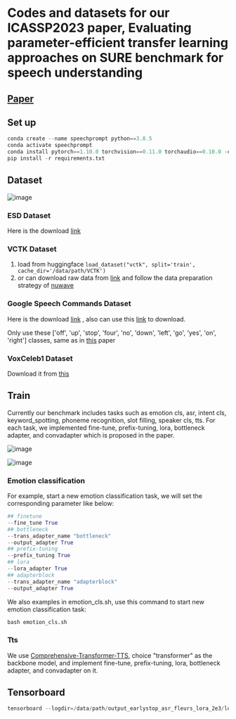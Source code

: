 # Codes and datasets for our ICASSP2023 paper, Evaluating parameter-efficient transfer learning approaches on SURE benchmark for speech understanding

## [Paper](https://arxiv.org/pdf/2303.03267.pdf)

## Set up
```python
conda create --name speechprompt python==3.8.5
conda activate speechprompt
conda install pytorch==1.10.0 torchvision==0.11.0 torchaudio==0.10.0 -c pytorch
pip install -r requirements.txt
```

## Dataset

![image](https://user-images.githubusercontent.com/35062414/221520253-3fba52bf-ff2f-4a2a-8199-be75d4de3989.png)


### ESD Dataset
Here is the download [link](https://github.com/HLTSingapore/Emotional-Speech-Data)

### VCTK Dataset
1. load from huggingface ```load_dataset("vctk", split='train', cache_dir='/data/path/VCTK')```
2. or can download raw data from [link](https://datashare.ed.ac.uk/handle/10283/2651) and follow the data preparation strategy of [nuwave](https://github.com/mindslab-ai/nuwave)
### Google Speech Commands Dataset
Here is the download [link](http://download.tensorflow.org/data/speech_commands_v0.01.tar.gz)
, also can use this [link](https://github.com/NVIDIA/NeMo/blob/v0.10.1/examples/asr/notebooks/3_Speech_Commands_using_NeMo.ipynb) to download.

Only use these ['off', 'up', 'stop', 'four', 'no', 'down', 'left', 'go', 'yes', 'on', 'right'] classes, same as in [this](https://arxiv.org/ftp/arxiv/papers/2101/2101.04792.pdf) paper 

### VoxCeleb1 Dataset
Download it from [this](https://github.com/clovaai/voxceleb_trainer)


## Train
Currently our benchmark includes tasks such as emotion cls, asr, intent cls, keyword_spotting, phoneme recognition, slot filling, speaker cls, tts. For each task, we implemented fine-tune, prefix-tuning, lora, bottleneck adapter, and convadapter which is proposed in the paper.

![image](https://user-images.githubusercontent.com/35062414/221511052-a6f4c44a-f779-4fca-9142-6ea10254b764.png)

![image](https://user-images.githubusercontent.com/35062414/221511119-27c65410-3086-4509-8927-1ce43efc13af.png)


### Emotion classification
For example, start a new emotion classification task, we will set the corresponding parameter like below:
```python
## finetune
--fine_tune True
## bottleneck
--trans_adapter_name "bottleneck"
--output_adapter True
## prefix-tuning
--prefix_tuning True
## lora
--lora_adapter True
## adapterblock
--trans_adapter_name "adapterblock"
--output_adapter True
```

We also examples in emotion_cls.sh, use this command to start new emotion classification task:
```python
bash emotion_cls.sh
```

### Tts
We use [Comprehensive-Transformer-TTS](https://github.com/keonlee9420/Comprehensive-Transformer-TTS), choice "transformer" as the backbone model, and implement fine-tune, prefix-tuning, lora, bottleneck adapter, and convadapter on it.


## Tensorboard
```python
tensorboard --logdir=/data/path/output_earlystop_asr_fleurs_lora_2e3/log --bind_all
```
